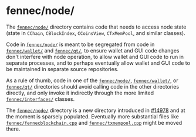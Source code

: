 # fennec/node/

The [`fennec/node/`](./) directory contains code that needs to access node state
(state in `CChain`, `CBlockIndex`, `CCoinsView`, `CTxMemPool`, and similar
classes).

Code in [`fennec/node/`](./) is meant to be segregated from code in
[`fennec/wallet/`](../wallet/) and [`fennec/qt/`](../qt/), to ensure wallet and GUI
code changes don't interfere with node operation, to allow wallet and GUI code
to run in separate processes, and to perhaps eventually allow wallet and GUI
code to be maintained in separate source repositories.

As a rule of thumb, code in one of the [`fennec/node/`](./),
[`fennec/wallet/`](../wallet/), or [`fennec/qt/`](../qt/) directories should avoid
calling code in the other directories directly, and only invoke it indirectly
through the more limited [`fennec/interfaces/`](../interfaces/) classes.

The [`fennec/node/`](./) directory is a new directory introduced in
[#14978](https://github.com/bitcoin/bitcoin/pull/14978) and at the moment is
sparsely populated. Eventually more substantial files like
[`fennec/fennecblockchain.cpp`](../fennecblockchain.cpp) and
[`fennec/txmempool.cpp`](../txmempool.cpp) might be moved there.
